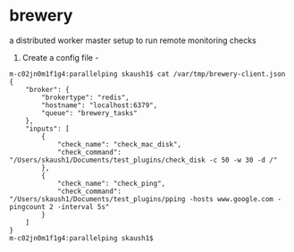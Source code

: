 # brewery
a distributed worker master setup to run remote monitoring checks

1. Create a config file - 

```
m-c02jn0m1f1g4:parallelping skaush1$ cat /var/tmp/brewery-client.json 
{
	"broker": {
		"brokertype": "redis",
		"hostname": "localhost:6379",
		"queue": "brewery_tasks"
	},
	"inputs": [
		{
			"check_name": "check_mac_disk",
			"check_command": "/Users/skaush1/Documents/test_plugins/check_disk -c 50 -w 30 -d /"
		},
		{
			"check_name": "check_ping",
			"check_command": "/Users/skaush1/Documents/test_plugins/pping -hosts www.google.com -pingcount 2 -interval 5s"
		}
	]
}
m-c02jn0m1f1g4:parallelping skaush1$ 
```
